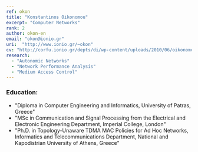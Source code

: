 ```yaml
---
ref: okon
title: "Konstantinos Oikonomou"
excerpt: "Computer Networks"
rank: 2
author: okon-en
email: "okon@ionio.gr"
uri:  "http://www.ionio.gr/~okon"
cv: "http://corfu.ionio.gr/depts/di/wp-content/uploads/2010/06/oikonomou_cv_gr_2011.pdf"
research:
  - "Autonomic Networks"
  - "Network Performance Analysis"
  - "Medium Access Control"
---
```


### Education:
  - "Diploma in Computer Engineering and Informatics, University of Patras, Greece"
  - "MSc in Communication and Signal Processing from the Electrical and Electronic Engineering Department, Imperial College, London"
  - "Ph.D. in Topology-Unaware TDMA MAC Policies for Ad Hoc Networks, Informatics and Telecommunications Department, National and Kapodistrian University of Athens, Greece"
